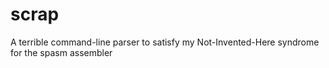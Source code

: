 # scrap
A terrible command-line parser to satisfy my Not-Invented-Here syndrome for the spasm assembler
